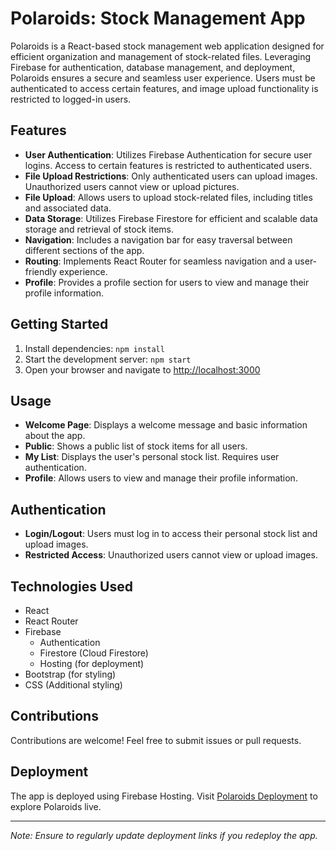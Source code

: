 # Polaroids: Stock Management App

Polaroids is a React-based stock management web application designed for efficient organization and management of stock-related files. Leveraging Firebase for authentication, database management, and deployment, Polaroids ensures a secure and seamless user experience. Users must be authenticated to access certain features, and image upload functionality is restricted to logged-in users.

## Features

- **User Authentication**: Utilizes Firebase Authentication for secure user logins. Access to certain features is restricted to authenticated users.
- **File Upload Restrictions**: Only authenticated users can upload images. Unauthorized users cannot view or upload pictures.
- **File Upload**: Allows users to upload stock-related files, including titles and associated data.
- **Data Storage**: Utilizes Firebase Firestore for efficient and scalable data storage and retrieval of stock items.
- **Navigation**: Includes a navigation bar for easy traversal between different sections of the app.
- **Routing**: Implements React Router for seamless navigation and a user-friendly experience.
- **Profile**: Provides a profile section for users to view and manage their profile information.

## Getting Started

1. Install dependencies: `npm install`
2. Start the development server: `npm start`
3. Open your browser and navigate to [http://localhost:3000](http://localhost:3000)

## Usage

- **Welcome Page**: Displays a welcome message and basic information about the app.
- **Public**: Shows a public list of stock items for all users.
- **My List**: Displays the user's personal stock list. Requires user authentication.
- **Profile**: Allows users to view and manage their profile information.

## Authentication

- **Login/Logout**: Users must log in to access their personal stock list and upload images.
- **Restricted Access**: Unauthorized users cannot view or upload images.

## Technologies Used

- React
- React Router
- Firebase
  - Authentication
  - Firestore (Cloud Firestore)
  - Hosting (for deployment)
- Bootstrap (for styling)
- CSS (Additional styling)

## Contributions

Contributions are welcome! Feel free to submit issues or pull requests.

## Deployment

The app is deployed using Firebase Hosting. Visit [Polaroids Deployment](https://polaroid-feb2e.web.app/) to explore Polaroids live.

---

*Note: Ensure to regularly update deployment links if you redeploy the app.*
